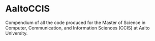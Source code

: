 # AaltoCCIS
Compendium of all the code produced for the Master of Science in Computer, Communication, and Information Sciences (CCIS) at Aalto University. 
